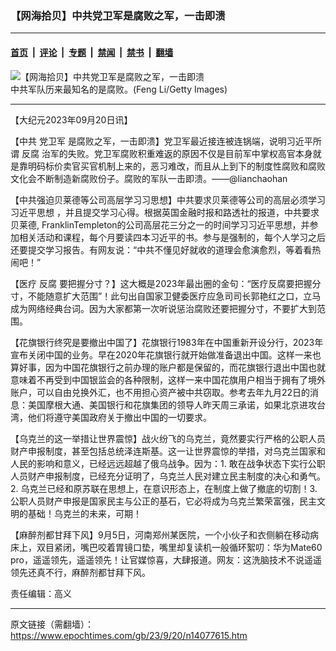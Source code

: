 ### 【网海拾贝】中共党卫军是腐败之军，一击即溃

---

#### [首页](../../../..?n14077615) &nbsp;|&nbsp; [评论](../../../../../epoch-comment?n14077615) &nbsp;|&nbsp; [专题](../../../../../epoch-special?n14077615) &nbsp;|&nbsp; [禁闻](../../../../../epoch-news?n14077615) &nbsp;|&nbsp; [禁书](../../../../../books?n14077615) &nbsp;|&nbsp; [翻墙](https://github.com/gfw-breaker/nogfw/blob/master/README.md?n14077615)


<div><img alt="【网海拾贝】中共党卫军是腐败之军，一击即溃" class="attachment-djy_600_400 size-djy_600_400 wp-post-image" src="https://i.epochtimes.com/assets/uploads/2023/09/id14077659-333ea8d14f5d4a323ffc8eaaf798cbb5-.png"/>
<div class="caption">
 中共军队历来最知名的是腐败。(Feng Li/Getty Images)
</div></div><hr/><div class="post_content" id="artbody" itemprop="articleBody">
 <!-- article content begin -->
 <p>
  【大纪元2023年09月20日讯】
 </p>
 <p>
  【中共
  <ok href="https://www.epochtimes.com/gb/tag/%E5%85%9A%E5%8D%AB%E5%86%9B.html">
   党卫军
  </ok>
  是腐败之军，一击即溃】党卫军最近接连被连锅端，说明习近平所谓
  <ok href="https://www.epochtimes.com/gb/tag/%E5%8F%8D%E8%85%90.html">
   反腐
  </ok>
  治军的失败。党卫军腐败积重难返的原因不仅是目前军中掌权高官本身就是靠明码标价卖官买官机制上来的，恶习难改，而且从上到下的制度性腐败和腐败文化会不断制造新腐败份子。腐败的军队一击即溃。——@lianchaohan
 </p>
 <p>
  【中共强迫贝莱德等公司高层学习习思想】中共要求贝莱德等公司的高层必须学习
  <ok href="https://www.epochtimes.com/gb/tag/%E4%B9%A0%E8%BF%91%E5%B9%B3%E6%80%9D%E6%83%B3.html">
   习近平思想
  </ok>
  ，并且提交学习心得。根据英国金融时报和路透社的报道，中共要求贝莱德, FranklinTempleton的公司高层花三分之一的时间学习习近平思想，并参加相关活动和课程，每个月要读四本习近平的书。参与是强制的，每个人学习之后还要提交学习报告。有网友说：“中共不懂见好就收的道理会愈演愈烈，等着看热闹吧！”
 </p>
 <p>
  【医疗
  <ok href="https://www.epochtimes.com/gb/tag/%E5%8F%8D%E8%85%90.html">
   反腐
  </ok>
  要把握分寸？】这大概是2023年最出圈的金句：“医疗反腐要把握分寸，不能随意扩大范围”！此句出自国家卫健委医疗应急司司长郭艳红之口，立马成为网络经典台词。因为大家都第一次听说惩治腐败还要把握分寸，不要扩大到范围。
 </p>
 <p>
  【花旗银行终究是要撤出中国了】花旗银行1983年在中国重新开设分行，2023年宣布关闭中国的业务。早在2020年花旗银行就开始做准备退出中国。这样一来也算好事，因为中国花旗银行之前办理的账户都是保留的，而花旗银行退出中国也就意味着不再受到中国银监会的各种限制，这样一来中国花旗用户相当于拥有了境外账户，可以自由兑换外汇，也不用担心资产被中共窃取。参考去年九月22日的消息：美国摩根大通、美国银行和花旗集团的领导人昨天周三承诺，如果北京进攻台湾，他们将遵守美国政府关于撤出中国的一切要求。
 </p>
 <p>
  【乌克兰的这一举措让世界震惊】战火纷飞的乌克兰，竟然要实行严格的公职人员财产申报制度，甚至包括总统泽连斯基。这一让世界震惊的举措，对乌克兰国家和人民的影响和意义，已经远远超越了俄乌战争。因为：1. 敢在战争状态下实行公职人员财产申报制度，已经充分证明了，乌克兰人民对建立民主制度的决心和勇气。2. 乌克兰已经和原苏联在思想上，在意识形态上，在制度上做了撤底的切割！3. 公职人员财产申报是国家民主与公正的基石，它必将成为乌克兰繁荣富强，民主文明的基础！乌克兰的未来，可期！
 </p>
 <p>
  【麻醉剂都甘拜下风】9月5日，河南郑州某医院，一个小伙子和衣侧躺在移动病床上，双目紧闭，嘴巴咬着胃镜口垫，嘴里却复读机一般循环絮叨：华为Mate60 pro，遥遥领先，遥遥领先！让官媒惊喜，大肆报道。网友：这洗脑技术不说遥遥领先还真不行，麻醉剂都甘拜下风。
 </p>
 <p>
  责任编辑：高义
 </p>
 <!-- article content end -->
 <div id="below_article_ad">
 </div>
</div>


---

原文链接（需翻墙）：https://www.epochtimes.com/gb/23/9/20/n14077615.htm